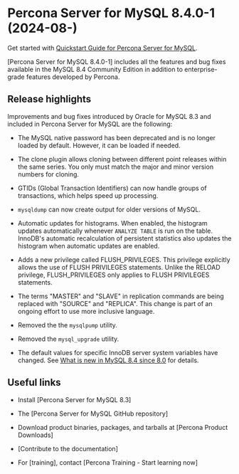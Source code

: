  # Percona Server for MySQL 8.4.0-1 (2024-08-)

Get started with [Quickstart Guide for Percona Server for MySQL].

[Percona Server for MySQL 8.4.0-1] includes all the features and bug fixes available in the
MySQL 8.4 Community Edition in addition to enterprise-grade features developed by Percona.

## Release highlights

Improvements and bug fixes introduced by Oracle for MySQL 8.3 and included in Percona Server for MySQL are the following:

* The MySQL native password has been deprecated and is no longer loaded by default. However, it can be loaded if needed.

* The clone plugin allows cloning between different point releases within the same series. You only must match the major and minor version numbers for cloning.

* GTIDs (Global Transaction Identifiers) can now handle groups of transactions, which helps speed up processing.

* `mysqldump` can now create output for older versions of MySQL.

* Automatic updates for histograms. When enabled, the histogram updates automatically whenever `ANALYZE TABLE` is run on the table. InnoDB's automatic recalculation of persistent statistics also updates the histogram when automatic updates are enabled.

* Adds a new privilege called FLUSH_PRIVILEGES. This privilege explicitly allows the use of FLUSH PRIVILEGES statements. Unlike the RELOAD privilege, FLUSH_PRIVILEGES only applies to FLUSH PRIVILEGES statements.

* The terms "MASTER" and "SLAVE" in replication commands are being replaced with "SOURCE" and "REPLICA". This change is part of an ongoing effort to use more inclusive language.

* Removed the the `mysqlpump` utility.

* Removed the `mysql_upgrade` utility.

* The default values for specific InnoDB server system variables have changed. See [What is new in MySQL 8.4 since 8.0](https://dev.mysql.com/doc/refman/8.4/en/mysql-nutshell.html) for details.




## Useful links

* Install [Percona Server for MySQL 8.3]

* The [Percona Server for MySQL GitHub repository]

* Download product binaries, packages, and tarballs at [Percona Product Downloads]

* [Contribute to the documentation]

* For [training], contact [Percona Training - Start learning now]

[Quickstart Guide for Percona Server for MySQL]: ../quickstart-overview.md